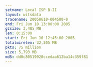 ```yaml
---
setname: Local ISP B-II
layout: witsdata
tracename: 20050610-004500-0
end: Fri Jun 10 13:00:00 2005
gzsize: 3,485 MB
len: 0:15:00
start: Fri Jun 10 12:45:00 2005
totalwirelen: 32,305 MB
pkts: 75 million
size: 5,793 MB
md5: dd0c80519920ccedaa612ba14c359f81
---
```

